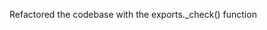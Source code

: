 <!--
Yay, you found the Pull Request button!

Before submitting your changes for review, consider the message you write here carefully. The goal is to make it as easy as possible for a reviewer to understand, and accept, your changes. Here are some tips for a great message:

* Include context about your changes, linking to relative issues/documentation
* Write clearly and concisely
* Provide screenshots of before/after
* Review the contributing guidelines for any other specifics
-->

Refactored the codebase with the exports._check() function 